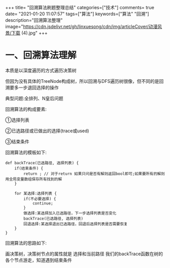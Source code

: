 +++
title= "回溯算法刷题整理总结"
categories=["技术"]
comments= true
date= "2021-01-20 11:07:57"
tags=["算法"]
keywords=["算法" "回溯"]
description="回溯算法整理"
image="https://cdn.jsdelivr.net/gh/linxuesong/cdn/img/articleCover/动漫风景/下载 (4).jpg"
+++

# 一、回溯算法理解

本质是以深度遍历的方式遍历决策树

但因为没有具体的TreeNode构成树，所以回溯与DFS遍历树很像，但不同的是回溯要多一步退回选择的操作

典型问题:全排列、N皇后问题

回溯算法的构成要素:

①选择列表

②已选路径或已做出的选择(trace或used)

③结束条件

回溯算法的模板如下:

```
def backTrace(已选路径, 选择列表) {
	if(结束条件) {
	    return ; // 对于return 如果只问是否有解则返回bool即可;如果要所有的解则用全局变量数组保存所有找到的解
	}
	
    for 某选择:选择列表 {
    	if(不必要选择) {
    	    continue;
    	}
    	做选择:某选择加入已选路径，下一步选择列表是否变化
    	backTrace(已选路径, 选择列表)
    	回退选择:某选择退出已选路径，回退后选择列表是否需要恢复
    }
}
```

回溯算法的思路如下:

画决策树，决策树节点的属性就是 选择和当前路径  我们的backTrace函数在树的各个节点游走，知道遇到结束条件

